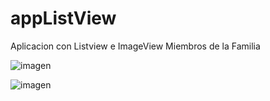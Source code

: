 # appListView
Aplicacion con Listview e ImageView Miembros de la Familia


![imagen](https://user-images.githubusercontent.com/60789414/152913792-8dd7c17f-c336-4b97-84a2-2fb10585e653.png)


![imagen](https://user-images.githubusercontent.com/60789414/152913927-4a2f774a-4c91-46fb-9692-2acd821f8723.png)
